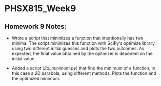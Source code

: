 # PHSX815_Week9

## Homework 9 Notes:

* Wrote a script that minimizes a function that intentionally has two minima. The script minimizes this function with SciPy's optimize library using two different initial guesses and plots the two outcomes. As expected, the final value obtained by the opitmizer is depedent on the initial value.

* Added a script (*2d_minimum.py*) that find the minimum of a function, in this case a 2D parabola, using different methods. Plots the function and the optimized minimum. 
